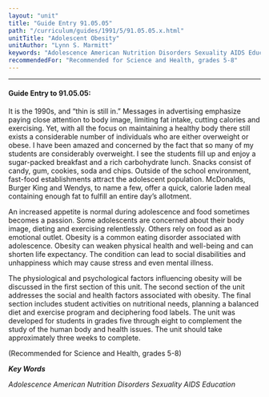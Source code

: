 ```yaml
---
layout: "unit"
title: "Guide Entry 91.05.05"
path: "/curriculum/guides/1991/5/91.05.05.x.html"
unitTitle: "Adolescent Obesity"
unitAuthor: "Lynn S. Marmitt"
keywords: "Adolescence American Nutrition Disorders Sexuality AIDS Education"
recommendedFor: "Recommended for Science and Health, grades 5-8"
---
```

<body>
<hr/>
 <h4>
  Guide Entry to 91.05.05:
 </h4>
 It is the 1990s, and “thin is still in.” Messages in advertising emphasize paying close attention to body image, limiting fat intake, cutting calories and exercising. Yet, with all the focus on maintaining a healthy body there still exists a considerable number of individuals who are either overweight or obese. I have been amazed and concerned by the fact that so many of my students are considerably overweight. I see the students fill up and enjoy a sugar-packed breakfast and a rich carbohydrate lunch. Snacks consist of candy, gum, cookies, soda and chips. Outside of the school environment, fast-food establishments attract the adolescent population. McDonalds, Burger King and Wendys, to name a few, offer a quick, calorie laden meal containing enough fat to fulfill an entire day’s allotment.
 <p>
  An increased appetite is normal during adolescence and food sometimes becomes a passion. Some adolescents are concerned about their body image, dieting and exercising relentlessly. Others rely on food as an emotional outlet. Obesity is a common eating disorder associated with adolescence. Obesity can weaken physical health and well-being and can shorten life expectancy. The condition can lead to social disabilities and unhappiness which may cause stress and even mental illness.
 </p>
 <p>
  The physiological and psychological factors influencing obesity will be discussed in the first section of this unit. The second section of the unit addresses the social and health factors associated with obesity. The final section includes student activities on nutritional needs, planning a balanced diet and exercise program and deciphering food labels. The unit was developed for students in grades five through eight to complement the study of the human body and health issues. The unit should take approximately three weeks to complete.
 </p>
 <p>
  (Recommended for Science and Health, grades 5-8)
 </p>
<p>
  <b>
   <i>
    Key Words
   </i>
  </b>
  <br/>
 </p>
 <p>
  <i>
   Adolescence American Nutrition Disorders Sexuality AIDS Education
  </i>
 </p>

</body>